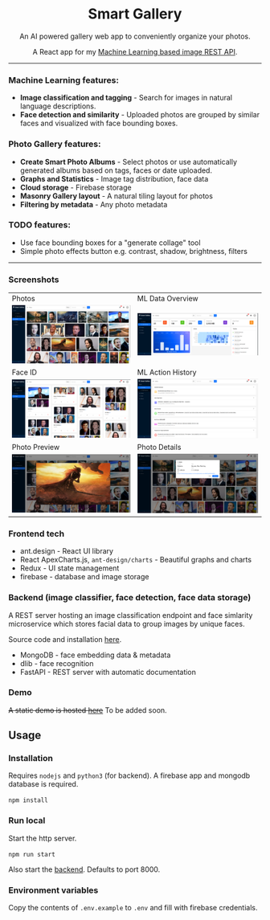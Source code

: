 
<h1 align="center">Smart Gallery</h1>

<p align="center">
An AI powered gallery web app to conveniently organize your photos.
</p>
<p align="center">
A React app for my <a href="https://github.com/Antony90/ml-photo-api/">Machine Learning based image REST API</a>.
</p>

---

### Machine Learning features:

- **Image classification and tagging** - Search for images in natural language descriptions.
- **Face detection and similarity** - Uploaded photos are grouped by similar faces and visualized with face bounding boxes.

### Photo Gallery features:
- **Create Smart Photo Albums** - Select photos or use automatically generated albums based on tags, faces or date uploaded.
- **Graphs and Statistics** - Image tag distribution, face data
- **Cloud storage** - Firebase storage
- **Masonry Gallery layout** - A natural tiling layout for photos
- **Filtering by metadata** - Any photo metadata

### TODO features:
- Use face bounding boxes for a "generate collage" tool
- Simple photo effects button e.g. contrast, shadow, brightness, filters  

---


### Screenshots
<table>
    <tr>
        <td>Photos</td>
        <td>ML Data Overview</td>
    </tr>
    <tr>
        <td><img src="screenshots/photos.png" width=400></td>
        <td><img src="screenshots/overview.png" width=400></td>
    </tr>
    <tr>
        <td>Face ID</td>
        <td>ML Action History</td>
    </tr>
    <tr>
        <td><img src="screenshots/faces.png" width=400></td>
        <td><img src="screenshots/actions.png" width=400></td>
    </tr>
    <tr>
        <td>Photo Preview</td>
        <td>Photo Details</td>
    </tr>
    <tr>
        <td><img src="screenshots/preview.png" width=400></td>
        <td><img src="screenshots/details.png" width=400></td>
    </tr>

    
</table>



### Frontend tech

- ant.design - React UI library
- React ApexCharts.js, `ant-design/charts` - Beautiful graphs and charts
- Redux - UI state management
- firebase - database and image storage

### Backend (image classifier, face detection, face data storage)

A REST server hosting an image classification endpoint and face simlarity microservice which stores facial data to group images by unique faces.

Source code and installation [here](https://github.com/Antony90/image-scene-classifier/).

- MongoDB - face embedding data & metadata
- dlib - face recognition
- FastAPI - REST server with automatic documentation



### Demo

~~A static demo is hosted [here](https://antony90.github.io/smart-gallery)~~ To be added soon.


## Usage

### Installation
Requires `nodejs` and `python3` (for backend). A firebase app and mongodb database is required.

```npm install```

### Run local

Start the http server.

```npm run start```

Also start the [backend](https://github.com/image-scene-classifier). Defaults to port 8000.

### Environment variables

Copy the contents of `.env.example` to `.env` and fill with firebase credentials.
